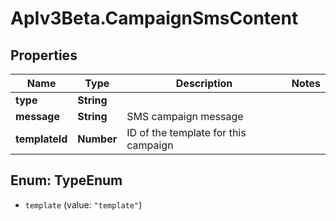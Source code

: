 # ApIv3Beta.CampaignSmsContent

## Properties

Name | Type | Description | Notes
------------ | ------------- | ------------- | -------------
**type** | **String** |  | 
**message** | **String** | SMS campaign message | 
**templateId** | **Number** | ID of the template for this campaign | 



## Enum: TypeEnum


* `template` (value: `"template"`)




